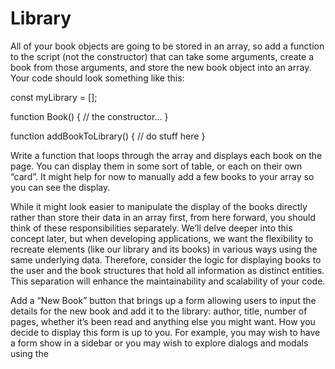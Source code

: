 # Library

All of your book objects are going to be stored in an array, so add a function to the script (not the constructor) that can take some arguments,
create a book from those arguments, and store the new book object into an array.
Your code should look something like this:

const myLibrary = [];

function Book() {
  // the constructor...
}

function addBookToLibrary() {
  // do stuff here
}

Write a function that loops through the array and displays each book on the page. You can display them in some sort of table,
or each on their own “card”. It might help for now to manually add a few books to your array so you can see the display.

While it might look easier to manipulate the display of the books directly rather than store their data in an array first,
from here forward, you should think of these responsibilities separately.
We’ll delve deeper into this concept later, but when developing applications,
we want the flexibility to recreate elements (like our library and its books) in various ways using the same underlying data. 
Therefore, consider the logic for displaying books to the user and the book structures that hold all information as distinct entities. This separation will enhance the maintainability and scalability of your code.

Add a “New Book” button that brings up a form allowing users to input the details for the new book and add it to the library: author, title, number of pages, whether it’s been read and anything else you might want.
How you decide to display this form is up to you. For example, you may wish to have a form show in a sidebar or you may wish to explore dialogs and modals using the <dialog> tag.
However you do this, you will most likely encounter an issue where submitting your form will not do what you expect it to do. That’s because the submit input tries to send the data to a server by default.
This is where event.preventDefault(); will come in handy.
Check out the documentation for event.preventDefault and see how you can solve this issue!
Add a button on each book’s display to remove the book from the library.
You will need to associate your DOM elements with the actual book objects in some way.
One easy solution is giving them a data-attribute that corresponds to the index of the library array.
Add a button on each book’s display to change its read status.
To facilitate this you will want to create the function that toggles a book’s read status on your Book prototype instance.
